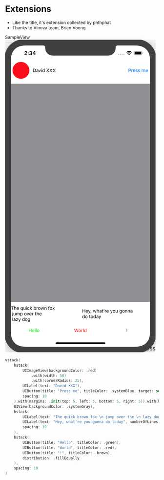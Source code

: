 # Extensions

- Like the title, it's extension collected by phthphat
- Thanks to Vinova team, Brian Voong 

SampleView
![Sample view](./Image/sampleView.png)
```swift
vstack(
    hstack(
        UIImageView(backgroundColor: .red)
            .with(width: 50)
            .with(cornerRadius: 25),
        UILabel(text: "David XXX"),
        UIButton(title: "Press me", titleColor: .systemBlue, target: self, action: #selector(onTapBtn)),
        spacing: 10
    ).with(margins: .init(top: 5, left: 5, bottom: 5, right: 5)).with(height: 60),
    UIView(backgroundColor: .systemGray),
    hstack(
        UILabel(text: "The quick brown fox \n jump over the \n lazy dog", numberOfLines: 0),
        UILabel(text: "Hey, what're you gonna do today", numberOfLines: 0),
        spacing: 10
    ),
    hstack(
        UIButton(title: "Hello", titleColor: .green),
        UIButton(title: "World", titleColor: .red),
        UIButton(title: "!", titleColor: .brown),
        distribution: .fillEqually
    ),
    spacing: 10
)
```
